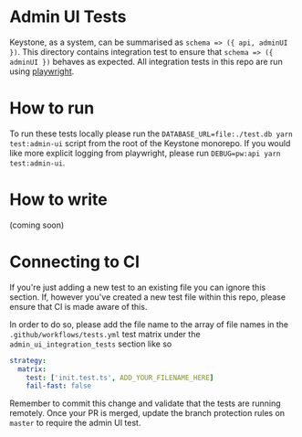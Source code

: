 # Admin UI Tests

Keystone, as a system, can be summarised as `schema => ({ api, adminUI })`.
This directory contains integration test to ensure that `schema => ({ adminUI })` behaves as expected.
All integration tests in this repo are run using [playwright](https://playwright.dev/).

# How to run

To run these tests locally please run the `DATABASE_URL=file:./test.db yarn test:admin-ui` script from the root of the Keystone monorepo.
If you would like more explicit logging from playwright, please run `DEBUG=pw:api yarn test:admin-ui`.

# How to write

(coming soon)

# Connecting to CI

If you're just adding a new test to an existing file you can ignore this section.
If, however you've created a new test file within this repo, please ensure that CI is made aware of this.

In order to do so, please add the file name to the array of file names in the `.github/workflows/tests.yml` test matrix under the `admin_ui_integration_tests` section like so

```yml
strategy:
  matrix:
    test: ['init.test.ts', ADD_YOUR_FILENAME_HERE]
    fail-fast: false
```

Remember to commit this change and validate that the tests are running remotely.
Once your PR is merged, update the branch protection rules on `master` to require the admin UI test.
